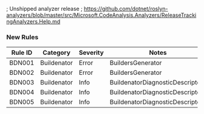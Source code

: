 ﻿; Unshipped analyzer release
; https://github.com/dotnet/roslyn-analyzers/blob/master/src/Microsoft.CodeAnalysis.Analyzers/ReleaseTrackingAnalyzers.Help.md

### New Rules
Rule ID | Category | Severity | Notes
--------|----------|----------|-------
BDN001 | Buildenator | Error | BuildersGenerator
BDN002 | Buildenator | Error | BuildersGenerator
BDN003 | Buildenator | Info | BuildenatorDiagnosticDescriptors
BDN004 | Buildenator | Info | BuildenatorDiagnosticDescriptors
BDN005 | Buildenator | Info | BuildenatorDiagnosticDescriptors
